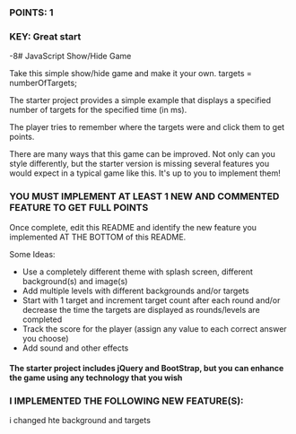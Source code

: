 ### POINTS: 1
### KEY: Great start

-8# JavaScript Show/Hide Game

Take this simple show/hide game and make it your own.
    targets = numberOfTargets;

The starter project provides a simple example that displays a specified number of targets for the specified time (in ms).

The player tries to remember where the targets were and click them to get points.

There are many ways that this game can be improved. Not only can you style differently, but the starter version is missing several features you would expect in a typical game like this. It's up to you to implement them!

### YOU MUST IMPLEMENT AT LEAST 1 NEW AND COMMENTED FEATURE TO GET FULL POINTS

Once complete, edit this README and identify the new feature you implemented AT THE BOTTOM of this README.

Some Ideas:

* Use a completely different theme with splash screen, different background(s) and image(s)
* Add multiple levels with different backgrounds and/or targets
* Start with 1 target and increment target count after each round and/or decrease the time the targets are displayed as rounds/levels are completed
* Track the score for the player (assign any value to each correct answer you choose)
* Add sound and other effects


#### The starter project includes jQuery and BootStrap, but you can enhance the game using any technology that you wish

### I IMPLEMENTED THE FOLLOWING NEW FEATURE(S):



i changed hte background and targets